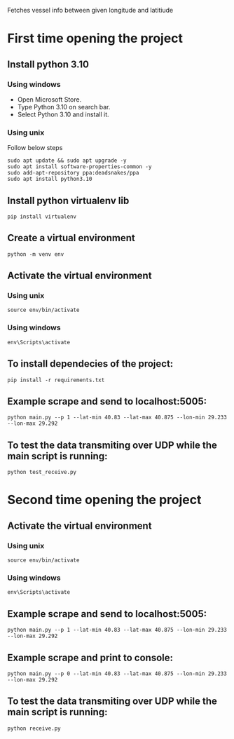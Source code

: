 Fetches vessel info between given longitude and latitiude
# First time opening the project

## Install python 3.10
### Using windows
* Open Microsoft Store.
* Type Python 3.10 on search bar.
* Select Python 3.10 and install it.
### Using unix
Follow below steps
```
sudo apt update && sudo apt upgrade -y
sudo apt install software-properties-common -y
sudo add-apt-repository ppa:deadsnakes/ppa
sudo apt install python3.10
```

## Install python virtualenv lib
```pip install virtualenv```
## Create a virtual environment
```python -m venv env```
## Activate the virtual environment
### Using unix
```source env/bin/activate ```
### Using windows 
```env\Scripts\activate ```
## To install dependecies of the project: 
```pip install -r requirements.txt```
## Example scrape and send to localhost:5005:
```python main.py --p 1 --lat-min 40.83 --lat-max 40.875 --lon-min 29.233 --lon-max 29.292```
## To test the data transmiting over UDP while the main script is running:
```python test_receive.py```

# Second time opening the project
## Activate the virtual environment
### Using unix
```source env/bin/activate ```
### Using windows 
```env\Scripts\activate ```
## Example scrape and send to localhost:5005:
```python main.py --p 1 --lat-min 40.83 --lat-max 40.875 --lon-min 29.233 --lon-max 29.292```
## Example scrape and print to console:
```python main.py --p 0 --lat-min 40.83 --lat-max 40.875 --lon-min 29.233 --lon-max 29.292```
## To test the data transmiting over UDP while the main script is running:
```python receive.py```

